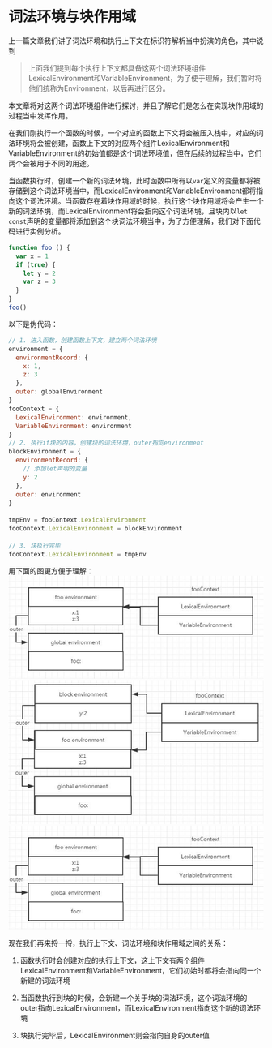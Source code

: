 # 词法环境与块作用域
上一篇文章我们讲了词法环境和执行上下文在标识符解析当中扮演的角色，其中说到
>上面我们提到每个执行上下文都具备这两个词法环境组件LexicalEnvironment和VariableEnvironment，为了便于理解，我们暂时将他们统称为Environment，以后再进行区分。

本文章将对这两个词法环境组件进行探讨，并且了解它们是怎么在实现块作用域的过程当中发挥作用。

在我们刚执行一个函数的时候，一个对应的函数上下文将会被压入栈中，对应的词法环境将会被创建，函数上下文的对应两个组件LexicalEnvironment和VariableEnvironment的初始值都是这个词法环境值，但在后续的过程当中，它们两个会被用于不同的用途。

当函数执行时，创建一个新的词法环境，此时函数中所有以`var`定义的变量都将被存储到这个词法环境当中，而LexicalEnvironment和VariableEnvironment都将指向这个词法环境。当函数存在着块作用域的时候，执行这个块作用域将会产生一个新的词法环境，而LexicalEnvironment将会指向这个词法环境，且块内以`let const`声明的变量都将添加到这个块词法环境当中，为了方便理解，我们对下面代码进行实例分析。

```javascript
function foo () {
  var x = 1
  if (true) {
    let y = 2
    var z = 3
  }
}
foo()
```

以下是伪代码：
```javascript
// 1. 进入函数，创建函数上下文，建立两个词法环境
environment = {
  environmentRecord: {
    x: 1,
    z: 3
  },
  outer: globalEnvironment
}
fooContext = {
  LexicalEnvironment: environment,
  VariableEnvironment: environment
}
// 2. 执行if块的内容，创建块的词法环境，outer指向environment
blockEnvironment = {
  environmentRecord: {
    // 添加let声明的变量
    y: 2
  },
  outer: environment
}

tmpEnv = fooContext.LexicalEnvironment
fooContext.LexicalEnvironment = blockEnvironment

// 3. 块执行完毕
fooContext.LexicalEnvironment = tmpEnv
```
用下面的图更方便于理解：
![块作用域原理](https://raw.githubusercontent.com/LiangZepp/blog/master/JS%E5%BA%95%E5%B1%82%E5%8E%9F%E7%90%86/img/block1.jpg)
![块作用域原理](https://raw.githubusercontent.com/LiangZepp/blog/master/JS%E5%BA%95%E5%B1%82%E5%8E%9F%E7%90%86/img/block2.jpg)
![块作用域原理](https://raw.githubusercontent.com/LiangZepp/blog/master/JS%E5%BA%95%E5%B1%82%E5%8E%9F%E7%90%86/img/block1.jpg)


现在我们再来捋一捋，执行上下文、词法环境和块作用域之间的关系：
1. 函数执行时会创建对应的执行上下文，这上下文有两个组件LexicalEnvironment和VariableEnvironment，它们初始时都将会指向同一个新建的词法环境

2. 当函数执行到块的时候，会新建一个关于块的词法环境，这个词法环境的outer指向LexicalEnvironment，而LexicalEnvironment指向这个新的词法环境

3. 块执行完毕后，LexicalEnvironment则会指向自身的outer值